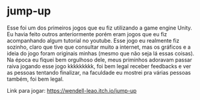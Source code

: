 # jump-up

Esse foi um dos primeiros jogos que eu fiz utilizando a game engine Unity. Eu havia feito outros anteriormente porém eram jogos que eu fiz acompanhando algum tutorial no youtube. Esse jogo eu realmente fiz sozinho, claro que tive que consultar muito a internet, mas os gráficos e a ideia do jogo foram originais minhas (mesmo que não seja lá essas coisas). Na época eu fiquei bem orgulhoso dele, meus priminhos adoravam passar raiva jogando esse jogo kkkkkkkkk, foi bem legal receber feedbacks e ver as pessoas tentando finalizar, na faculdade eu mostrei pra várias pessoas também, foi bem legal.

Link para jogar: https://wendell-leao.itch.io/jump-up
